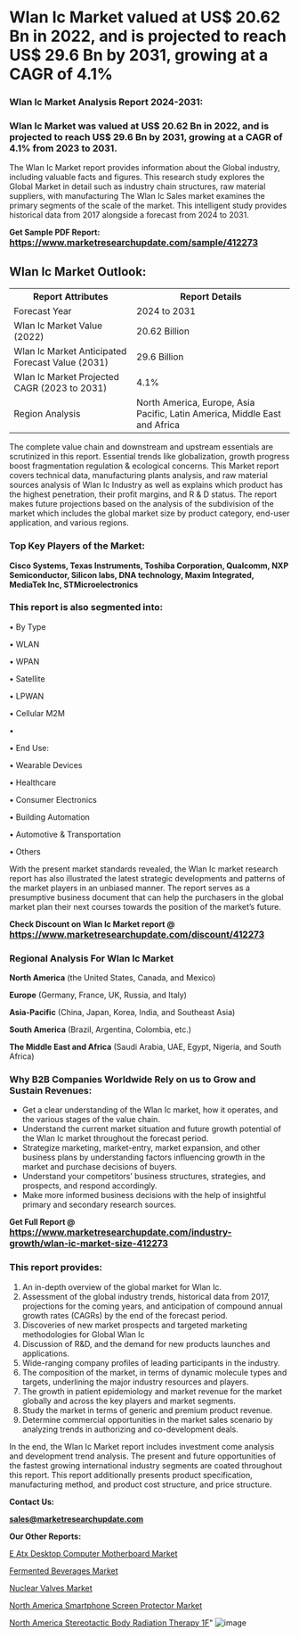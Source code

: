 # Wlan Ic Market valued at US$ 20.62 Bn in 2022, and is projected to reach US$ 29.6 Bn by 2031, growing at a CAGR of 4.1%

<strong><h3>Wlan Ic Market Analysis Report 2024-2031:</h3></strong>

<strong><h3>Wlan Ic Market was valued at US$ 20.62 Bn in 2022, and is projected to reach US$ 29.6 Bn by 2031, growing at a CAGR of 4.1% from 2023 to 2031.</h3></strong>

The Wlan Ic Market report provides information about the Global industry, including valuable facts and figures. This research study explores the Global Market in detail such as industry chain structures, raw material suppliers, with manufacturing The Wlan Ic Sales market examines the primary segments of the scale of the market. This intelligent study provides historical data from 2017 alongside a forecast from 2024 to 2031.

<strong>Get Sample PDF Report: <a href=https://www.marketresearchupdate.com/sample/412273><font size=3 color=#0000ff>https://www.marketresearchupdate.com/sample/412273</font></a></strong>

<html>
<body>

<h2>Wlan Ic Market Outlook:</h2>

<table>
  <tr>
    <th>Report Attributes</th>
    <th>Report Details</th>
  </tr>
  <tr>
    <td>Forecast Year</td>
    <td>2024 to 2031</td>
  </tr>
  <tr>
    <td>Wlan Ic Market Value (2022)</td>
    <td>20.62 Billion</td>
  </tr>
  <tr>
    <td>Wlan Ic Market Anticipated Forecast Value (2031)</td>
    <td>29.6 Billion</td>
  </tr>
  <tr>
    <td>Wlan Ic Market Projected CAGR (2023 to 2031)</td>
    <td>4.1%</td>
  </tr>
  <tr>
    <td>Region Analysis</td>
    <td>North America, Europe, Asia Pacific, Latin America, Middle East and Africa</td>
  </tr>
</table>

</body>
</html>

The complete value chain and downstream and upstream essentials are scrutinized in this report. Essential trends like globalization, growth progress boost fragmentation regulation &amp; ecological concerns. This Market report covers technical data, manufacturing plants analysis, and raw material sources analysis of Wlan Ic Industry as well as explains which product has the highest penetration, their profit margins, and R & D status. The report makes future projections based on the analysis of the subdivision of the market which includes the global market size by product category, end-user application, and various regions.

<strong><h3>Top Key Players of the Market:</h3></strong>

<strong>Cisco Systems, Texas Instruments, Toshiba Corporation, Qualcomm, NXP Semiconductor, Silicon labs, DNA technology, Maxim Integrated, MediaTek Inc, STMicroelectronics</strong>

<strong><h3>This report is also segmented into:</h3></strong>

• By Type

• WLAN

• WPAN

• Satellite

• LPWAN

• Cellular M2M

• 

• End Use:

• Wearable Devices

• Healthcare

• Consumer Electronics

• Building Automation

• Automotive & Transportation

• Others

With the present market standards revealed, the Wlan Ic market research report has also illustrated the latest strategic developments and patterns of the market players in an unbiased manner. The report serves as a presumptive business document that can help the purchasers in the global market plan their next courses towards the position of the market’s future.

<strong>Check Discount on Wlan Ic Market report @ <a href=https://www.marketresearchupdate.com/discount/412273><font size=3 color=#0000ff>https://www.marketresearchupdate.com/discount/412273</font></a></strong>

<strong><h3>Regional Analysis For Wlan Ic Market</h3></strong>

<strong>North America</strong> (the United States, Canada, and Mexico)

<strong>Europe</strong> (Germany, France, UK, Russia, and Italy)

<strong>Asia-Pacific</strong> (China, Japan, Korea, India, and Southeast Asia)

<strong>South America</strong> (Brazil, Argentina, Colombia, etc.)

<strong>The Middle East and Africa</strong> (Saudi Arabia, UAE, Egypt, Nigeria, and South Africa)

<strong><h3>Why B2B Companies Worldwide Rely on us to Grow and Sustain Revenues:</h3></strong>
<ul>
  <li>Get a clear understanding of the Wlan Ic market, how it operates, and the various stages of the value chain.</li>
  <li>Understand the current market situation and future growth potential of the Wlan Ic market throughout the forecast period.</li>
  <li>Strategize marketing, market-entry, market expansion, and other business plans by understanding factors influencing growth in the market and purchase decisions of buyers.</li>
  <li>Understand your competitors’ business structures, strategies, and prospects, and respond accordingly.</li>
  <li>Make more informed business decisions with the help of insightful primary and secondary research sources.</li>
</ul>

<strong>Get Full Report @ <a href=https://www.marketresearchupdate.com/industry-growth/wlan-ic-market-size-412273><font size=3 color=#0000ff>https://www.marketresearchupdate.com/industry-growth/wlan-ic-market-size-412273</font></a></strong>

<strong><h3>This report provides:</h3></strong>
<ol>
  <li>An in-depth overview of the global market for Wlan Ic.</li>
  <li>Assessment of the global industry trends, historical data from 2017, projections for the coming years, and anticipation of compound annual growth rates (CAGRs) by the end of the forecast period.</li>
  <li>Discoveries of new market prospects and targeted marketing methodologies for Global Wlan Ic</li>
  <li>Discussion of R&amp;D, and the demand for new products launches and applications.</li>
  <li>Wide-ranging company profiles of leading participants in the industry.</li>
  <li>The composition of the market, in terms of dynamic molecule types and targets, underlining the major industry resources and players.</li>
  <li>The growth in patient epidemiology and market revenue for the market globally and across the key players and market segments.</li>
  <li>Study the market in terms of generic and premium product revenue.</li>
  <li>Determine commercial opportunities in the market sales scenario by analyzing trends in authorizing and co-development deals.</li>
</ol>

In the end, the Wlan Ic Market report includes investment come analysis and development trend analysis. The present and future opportunities of the fastest growing international industry segments are coated throughout this report. This report additionally presents product specification, manufacturing method, and product cost structure, and price structure.

<strong>Contact Us:</strong>

<strong>sales@marketresearchupdate.com</strong>

<strong>Our Other Reports:</strong>

<a href=https://www.linkedin.com/pulse/e-atx-desktop-computer-motherboard-market-2023>E Atx Desktop Computer Motherboard Market</a>

<a href=https://www.linkedin.com/pulse/fermented-beverages-market-opportunities-stay>Fermented Beverages Market</a>

<a href=https://www.linkedin.com/pulse/nuclear-valves-market-outlooks-2023-size-players>Nuclear Valves Market</a>

<a href=https://www.linkedin.com/pulse/north-america-smartphone-screen-protector-market>North America Smartphone Screen Protector Market</a>

<a href=https://www.linkedin.com/pulse/north-america-stereotactic-body-radiation-therapy-1f/>North America Stereotactic Body Radiation Therapy 1F</a>"
![image](https://github.com/Ankan-2/Market-Research-News/assets/158291571/f1031833-51b1-4089-a54b-73a0c8b518f4)
